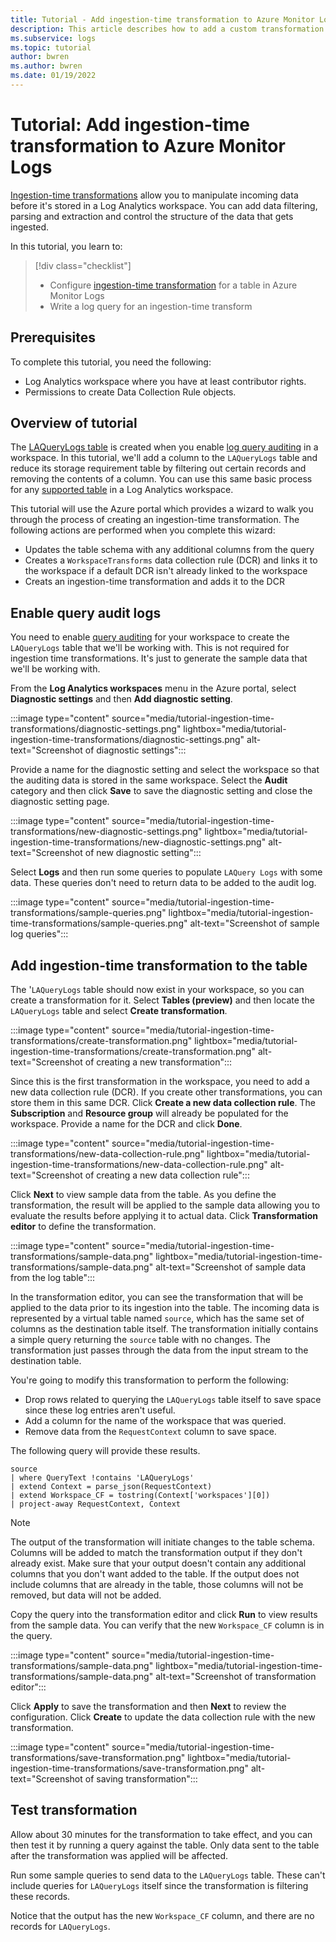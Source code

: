 ```yaml
---
title: Tutorial - Add ingestion-time transformation to Azure Monitor Logs
description: This article describes how to add a custom transformation to data flowing through Azure Monitor Logs using table management features of Log Analytics workspace.
ms.subservice: logs
ms.topic: tutorial
author: bwren
ms.author: bwren
ms.date: 01/19/2022
---
```


# Tutorial: Add ingestion-time transformation to Azure Monitor Logs
[Ingestion-time transformations](ingestion-time-transformations.md) allow you to manipulate incoming data before it's stored in a Log Analytics workspace. You can add data filtering, parsing and extraction and control the structure of the data that gets ingested. 

In this tutorial, you learn to:

> [!div class="checklist"]
> * Configure [ingestion-time transformation](ingestion-time-transformations.md) for a table in Azure Monitor Logs
> * Write a log query for an ingestion-time transform


## Prerequisites
To complete this tutorial, you need the following: 

- Log Analytics workspace where you have at least contributor rights. 
- Permissions to create Data Collection Rule objects.


## Overview of tutorial
The [LAQueryLogs table](query-audit.md#audit-data) is created when you enable [log query auditing](query-audit.md) in a workspace. In this tutorial, we'll add a column to the `LAQueryLogs` table and reduce its storage requirement table by filtering out certain records and removing the contents of a column. You can use this same basic process for any [supported table](ingestion-time-transformations-supported-tables.md) in a Log Analytics workspace.  

This tutorial will use the Azure portal which provides a wizard to walk you through the process of creating an ingestion-time transformation. The following actions are performed when you complete this wizard:

- Updates the table schema with any additional columns from the query
- Creates a `WorkspaceTransforms` data collection rule (DCR) and links it to the workspace if a default DCR isn't already linked to the workspace
- Creats an ingestion-time transformation and adds it to the DCR


## Enable query audit logs
You need to enable [query auditing](query-audit.md) for your workspace to create the `LAQueryLogs` table that we'll be working with. This is not required for ingestion time transformations. It's just to generate the sample data that we'll be working with. 

From the **Log Analytics workspaces** menu in the Azure portal, select **Diagnostic settings** and then **Add diagnostic setting**.

:::image type="content" source="media/tutorial-ingestion-time-transformations/diagnostic-settings.png" lightbox="media/tutorial-ingestion-time-transformations/diagnostic-settings.png" alt-text="Screenshot of diagnostic settings":::

Provide a name for the diagnostic setting and select the workspace so that the auditing data is stored in the same workspace. Select the **Audit** category and  then click **Save** to save the diagnostic setting and close the diagnostic setting page.

:::image type="content" source="media/tutorial-ingestion-time-transformations/new-diagnostic-settings.png" lightbox="media/tutorial-ingestion-time-transformations/new-diagnostic-settings.png" alt-text="Screenshot of new diagnostic setting":::

Select **Logs** and then run some queries to populate `LAQuery Logs` with some data. These queries don't need to return data to be added to the audit log.

:::image type="content" source="media/tutorial-ingestion-time-transformations/sample-queries.png" lightbox="media/tutorial-ingestion-time-transformations/sample-queries.png" alt-text="Screenshot of sample log queries":::

## Add ingestion-time transformation to the table
The '`LAQueryLogs` table should now exist in your workspace, so you can create a transformation for it. Select **Tables (preview)** and then locate the `LAQueryLogs` table and select **Create transformation**.

:::image type="content" source="media/tutorial-ingestion-time-transformations/create-transformation.png" lightbox="media/tutorial-ingestion-time-transformations/create-transformation.png" alt-text="Screenshot of creating a new transformation":::


Since this is the first transformation in the workspace, you need to add a new data collection rule (DCR). If you create other transformations, you can store them in this same DCR. Click **Create a new data collection rule**. The **Subscription** and **Resource group** will already be populated for the workspace. Provide a name for the DCR and click **Done**.

:::image type="content" source="media/tutorial-ingestion-time-transformations/new-data-collection-rule.png" lightbox="media/tutorial-ingestion-time-transformations/new-data-collection-rule.png" alt-text="Screenshot of creating a new data collection rule":::

Click **Next** to view sample data from the table. As you define the transformation, the result will be applied to the sample data allowing you to evaluate the results before applying it to actual data. Click **Transformation editor** to define the transformation.

:::image type="content" source="media/tutorial-ingestion-time-transformations/sample-data.png" lightbox="media/tutorial-ingestion-time-transformations/sample-data.png" alt-text="Screenshot of sample data from the log table":::

In the transformation editor, you can see the transformation that will be applied to the data prior to its ingestion into the table. The incoming data is represented by a virtual table named `source`, which has the same set of columns as the destination table itself. The transformation initially contains a simple query returning the `source` table with no changes. The transformation just passes through the data from the input stream to the destination table.

You're going to modify this transformation to perform the following:

- Drop rows related to querying the `LAQueryLogs` table itself to save space since these log entries aren't useful.
- Add a column for the name of the workspace that was queried.
- Remove data from the `RequestContext` column to save space.

The following query will provide these results. 

``` kusto
source
| where QueryText !contains 'LAQueryLogs'
| extend Context = parse_json(RequestContext)
| extend Workspace_CF = tostring(Context['workspaces'][0])
| project-away RequestContext, Context
```

> [!NOTE]
> The output of the transformation will initiate changes to the table schema. Columns will be added to match the transformation output if they don't already exist. Make sure that your output doesn't contain any additional columns that you don't want added to the table. If the output does not include columns that are already in the table, those columns will not be removed, but data will not be added.

Copy the query into the transformation editor and click **Run** to view results from the sample data. You can verify that the new `Workspace_CF` column is in the query.

:::image type="content" source="media/tutorial-ingestion-time-transformations/sample-data.png" lightbox="media/tutorial-ingestion-time-transformations/sample-data.png" alt-text="Screenshot of transformation editor":::

Click **Apply** to save the transformation and then **Next** to review the configuration. Click **Create** to update the data collection rule with the new transformation.

:::image type="content" source="media/tutorial-ingestion-time-transformations/save-transformation.png" lightbox="media/tutorial-ingestion-time-transformations/save-transformation.png" alt-text="Screenshot of saving transformation":::

## Test transformation
Allow about 30 minutes for the transformation to take effect, and you can then test it by running a query against the table. Only data sent to the table after the transformation was applied will be affected. 

Run some sample queries to send data to the `LAQueryLogs` table. These can't include queries for `LAQueryLogs` itself since the transformation is filtering these records.

Notice that the output has the new `Workspace_CF` column, and there are no records for `LAQueryLogs`.